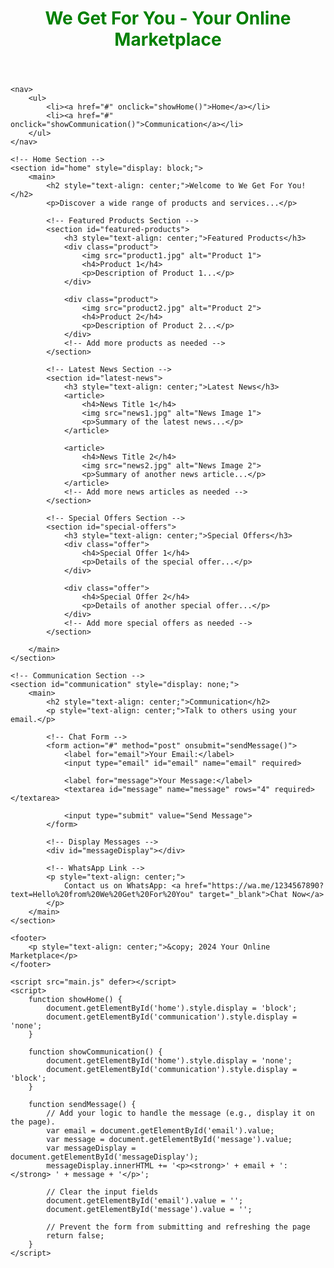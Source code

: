 <!DOCTYPE html>
<html lang="en">
<head>
    <meta charset="UTF-8">
    <meta name="viewport" content="width=device-width, initial-scale=1.0">
    <title>We Get For You - Your Online Marketplace</title>
    <link rel="stylesheet" href="styles.css">
</head>
<body>
    <header>
        <h1 style="color: green; text-align: center;">We Get For You - Your Online Marketplace</h1>
    </header>

    <nav>
        <ul>
            <li><a href="#" onclick="showHome()">Home</a></li>
            <li><a href="#" onclick="showCommunication()">Communication</a></li>
        </ul>
    </nav>

    <!-- Home Section -->
    <section id="home" style="display: block;">
        <main>
            <h2 style="text-align: center;">Welcome to We Get For You!</h2>
            <p>Discover a wide range of products and services...</p>

            <!-- Featured Products Section -->
            <section id="featured-products">
                <h3 style="text-align: center;">Featured Products</h3>
                <div class="product">
                    <img src="product1.jpg" alt="Product 1">
                    <h4>Product 1</h4>
                    <p>Description of Product 1...</p>
                </div>

                <div class="product">
                    <img src="product2.jpg" alt="Product 2">
                    <h4>Product 2</h4>
                    <p>Description of Product 2...</p>
                </div>
                <!-- Add more products as needed -->
            </section>

            <!-- Latest News Section -->
            <section id="latest-news">
                <h3 style="text-align: center;">Latest News</h3>
                <article>
                    <h4>News Title 1</h4>
                    <img src="news1.jpg" alt="News Image 1">
                    <p>Summary of the latest news...</p>
                </article>

                <article>
                    <h4>News Title 2</h4>
                    <img src="news2.jpg" alt="News Image 2">
                    <p>Summary of another news article...</p>
                </article>
                <!-- Add more news articles as needed -->
            </section>

            <!-- Special Offers Section -->
            <section id="special-offers">
                <h3 style="text-align: center;">Special Offers</h3>
                <div class="offer">
                    <h4>Special Offer 1</h4>
                    <p>Details of the special offer...</p>
                </div>

                <div class="offer">
                    <h4>Special Offer 2</h4>
                    <p>Details of another special offer...</p>
                </div>
                <!-- Add more special offers as needed -->
            </section>

        </main>
    </section>

    <!-- Communication Section -->
    <section id="communication" style="display: none;">
        <main>
            <h2 style="text-align: center;">Communication</h2>
            <p style="text-align: center;">Talk to others using your email.</p>

            <!-- Chat Form -->
            <form action="#" method="post" onsubmit="sendMessage()">
                <label for="email">Your Email:</label>
                <input type="email" id="email" name="email" required>

                <label for="message">Your Message:</label>
                <textarea id="message" name="message" rows="4" required></textarea>

                <input type="submit" value="Send Message">
            </form>

            <!-- Display Messages -->
            <div id="messageDisplay"></div>

            <!-- WhatsApp Link -->
            <p style="text-align: center;">
                Contact us on WhatsApp: <a href="https://wa.me/1234567890?text=Hello%20from%20We%20Get%20For%20You" target="_blank">Chat Now</a>
            </p>
        </main>
    </section>

    <footer>
        <p style="text-align: center;">&copy; 2024 Your Online Marketplace</p>
    </footer>

    <script src="main.js" defer></script>
    <script>
        function showHome() {
            document.getElementById('home').style.display = 'block';
            document.getElementById('communication').style.display = 'none';
        }

        function showCommunication() {
            document.getElementById('home').style.display = 'none';
            document.getElementById('communication').style.display = 'block';
        }

        function sendMessage() {
            // Add your logic to handle the message (e.g., display it on the page).
            var email = document.getElementById('email').value;
            var message = document.getElementById('message').value;
            var messageDisplay = document.getElementById('messageDisplay');
            messageDisplay.innerHTML += '<p><strong>' + email + ':</strong> ' + message + '</p>';

            // Clear the input fields
            document.getElementById('email').value = '';
            document.getElementById('message').value = '';

            // Prevent the form from submitting and refreshing the page
            return false;
        }
    </script>
</body>
</html>

